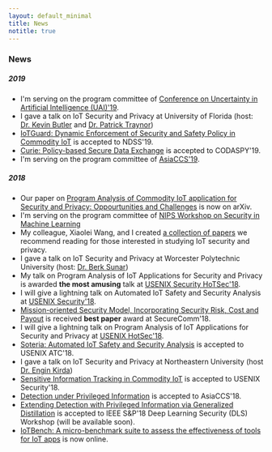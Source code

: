 ```yaml
---
layout: default_minimal
title: News
notitle: true
---
```


### News
##### 2019
- I'm serving on the program committee of [Conference on Uncertainty in Artificial Intelligence (UAI)'19](http://auai.org/uai2019/).
- I gave a talk on IoT Security and Privacy at University of Florida (host: [Dr. Kevin Butler](https://cise.ufl.edu/~butler/) and [Dr. Patrick Traynor](https://www.cise.ufl.edu/~traynor/))
- [IoTGuard: Dynamic Enforcement of Security and Safety Policy in Commodity IoT](https://www.ndss-symposium.org/wp-content/uploads/2019/02/ndss2019_07A-1_Celik_paper.pdf) is accepted to NDSS'19. 
- [Curie: Policy-based Secure Data Exchange](https://arxiv.org/pdf/1702.08342.pdf) is accepted to CODASPY'19.
- I'm serving on the program committee of [AsiaCCS'19](https://asiaccs2019.blogs.auckland.ac.nz/committee/program-committee/).

##### 2018
- Our paper on [Program Analysis of Commodity IoT application for Security and Privacy: Oppourtunities and Challenges](https://arxiv.org/pdf/1809.06962.pdf) is now on arXiv. 
- I'm serving on the program committee of [NIPS Workshop on Security in Machine Learning](https://secml2018.github.io/)
- My colleague, Xiaolei Wang, and I created [a collection of papers](https://github.com/Beerkay/IoTResearch/blob/master/README.md) we recommend reading for those interested in studying IoT security and privacy.
- I gave a talk on IoT Security and Privacy at Worcester Polytechnic University (host: [Dr. Berk Sunar](https://www.wpi.edu/people/faculty/sunar))
- My talk on Program Analysis of IoT Applications for Security and Privacy is awarded **the most amusing** talk at [USENIX Security HoTSec'18](https://www.usenix.org/conference/hotsec18/summit-program).
- I will give a lightning talk on Automated IoT Safety and Security Analysis at [USENIX Security'18](https://www.usenix.org/conference/usenixsecurity18/activities#lightning).
- [Mission-oriented Security Model, Incorporating Security Risk, Cost and Payout](http://securecomm.org/full-program/) is received **best paper** award at SecureComm'18.
- I will give a lightning talk on Program Analysis of IoT Applications for Security and Privacy at [USENIX HotSec'18](https://www.usenix.org/conference/hotsec18).
- [Soteria: Automated IoT Safety and Security Analysis](https://arxiv.org/pdf/1805.08876.pdf) is accepted to USENIX ATC'18.
- I gave a talk on IoT Security and Privacy at Northeastern University (host [Dr. Engin Kirda](http://www.ccs.neu.edu/home/ek/))
- [Sensitive Information Tracking in Commodity IoT](https://arxiv.org/pdf/1802.08307.pdf) is accepted to USENIX Security'18.
- [Detection under Privileged Information](https://arxiv.org/abs/1603.09638) is accepted to AsiaCCS'18.
- [Extending Detection with Privileged Information via Generalized Distillation](https://beerkay.github.io/) is accepted to IEEE S&P'18 Deep Learning Security (DLS) Workshop (will be available soon).
- [IoTBench: A micro-benchmark suite to assess the effectiveness of tools for IoT apps](https://github.com/IoTBench/IoTBench-test-suite) is now online.
